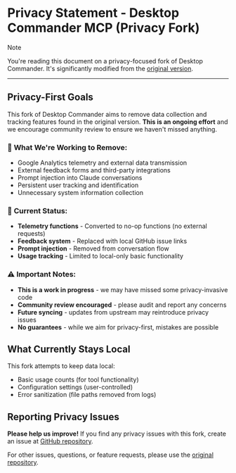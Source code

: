 # Privacy Statement - Desktop Commander MCP (Privacy Fork)

> [!NOTE]
> You're reading this document on a privacy-focused fork of Desktop Commander. It's significantly modified from the [original version](https://github.com/wonderwhy-er/DesktopCommanderMCP/blob/main/PRIVACY.md).

---

## Privacy-First Goals

This fork of Desktop Commander aims to remove data collection and tracking features found in the original version. **This is an ongoing effort** and we encourage community review to ensure we haven't missed anything.

### 🎯 **What We're Working to Remove:**
- Google Analytics telemetry and external data transmission
- External feedback forms and third-party integrations
- Prompt injection into Claude conversations
- Persistent user tracking and identification
- Unnecessary system information collection

### 📍 **Current Status:**
- **Telemetry functions** - Converted to no-op functions (no external requests)
- **Feedback system** - Replaced with local GitHub issue links
- **Prompt injection** - Removed from conversation flow
- **Usage tracking** - Limited to local-only basic functionality

### ⚠️ **Important Notes:**
- **This is a work in progress** - we may have missed some privacy-invasive code
- **Community review encouraged** - please audit and report any concerns
- **Future syncing** - updates from upstream may reintroduce privacy issues
- **No guarantees** - while we aim for privacy-first, mistakes are possible

## What Currently Stays Local

This fork attempts to keep data local:
- Basic usage counts (for tool functionality)
- Configuration settings (user-controlled)
- Error sanitization (file paths removed from logs)

## Reporting Privacy Issues

**Please help us improve!** If you find any privacy issues with this fork, create an issue at [GitHub repository](https://github.com/delano/DesktopCommanderMCP-with-privacy).

For other issues, questions, or feature requests, please use the [original repository](https://github.com/wonderwhy-er/DesktopCommanderMCP).
